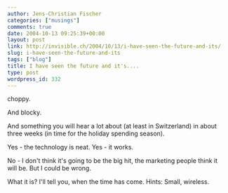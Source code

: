 ```yaml
---
author: Jens-Christian Fischer
categories: ["musings"]
comments: true
date: 2004-10-13 09:25:39+00:00
layout: post
link: http://invisible.ch/2004/10/13/i-have-seen-the-future-and-its/
slug: i-have-seen-the-future-and-its
tags: ["blog"]
title: I have seen the future and it's....
type: post
wordpress_id: 332
---
```


choppy.


And blocky.


And something you will hear a lot about (at least in Switzerland) in about three weeks (in time for the holiday spending season).

Yes - the technology is neat. Yes - it works. 

No - I don't think it's going to be the big hit, the marketing people think it will be. But I could be wrong.

What it is? I'll tell you, when the time has come. Hints: Small, wireless.
